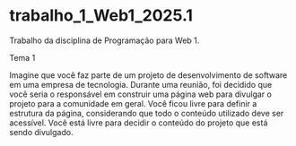 # trabalho_1_Web1_2025.1
Trabalho da disciplina de Programação para Web 1.



Tema 1


Imagine que você faz parte de um projeto de desenvolvimento de software em uma empresa de tecnologia.
Durante uma reunião, foi decidido que você seria o responsável em construir uma página web para divulgar
o projeto para a comunidade em geral. Você ficou livre para definir a estrutura da página, considerando
que todo o conteúdo utilizado deve ser acessível. Você está livre para decidir o conteúdo do projeto que está
sendo divulgado.
